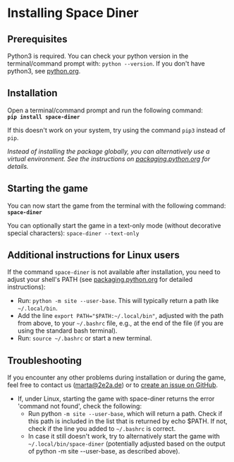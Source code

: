 # Installing Space Diner

## Prerequisites

Python3 is required. You can check your python version in the terminal/command prompt with: `python --version`. 
 If you don't have python3, see [python.org](https://www.python.org/).

## Installation

Open a terminal/command prompt and run the following command:   
**`pip install space-diner`**

If this doesn't work on your system, try using the command `pip3` instead of `pip`.

_Instead of installing the package globally, you can alternatively use a virtual environment.
See the instructions on [packaging.python.org](https://packaging.python.org/tutorials/installing-packages/#optionally-create-a-virtual-environment) for details._


## Starting the game

You can now start the game from the terminal with the following command:  
**`space-diner`**

You can optionally start the game in a text-only mode (without decorative special characters):
`space-diner --text-only`


## Additional instructions for Linux users

If the command `space-diner` is not available after installation, you need to adjust your shell's PATH
(see [packaging.python.org](https://packaging.python.org/tutorials/installing-packages/#installing-to-the-user-site)
for detailed instructions):
  - Run: `python -m site --user-base`. This will typically return a path like `~/.local/bin`.
  - Add the line `export PATH="$PATH:~/.local/bin"`, adjusted with the path from above, to your `~/.bashrc` file,
e.g., at the end of the file (if you are using the standard bash terminal).
  - Run: `source ~/.bashrc` or start a new terminal.
  

## Troubleshooting

If you encounter any other problems during installation or during the game, feel free to contact us (marta@2e2a.de)
or to [create an issue on GitHub](https://github.com/2e2a/space-diner/issues).

- If, under Linux, starting the game with space-diner returns the error 'command not found', check the following:
  - Run python `-m site --user-base`, which will return a path. Check if this path is included in the list that is returned by echo $PATH.
  If not, check if the line you added to `~/.bashrc` is correct.
  - In case it still doesn't work, try to alternatively start the game with `~/.local/bin/space-diner`
  (potentially adjusted based on the output of python -m site --user-base, as described above).
